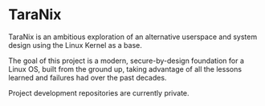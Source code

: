 # TaraNix

TaraNix is an ambitious exploration of an alternative userspace and system design using the Linux Kernel as a base.

The goal of this project is a modern, secure-by-design foundation for a Linux OS, built from the ground up, taking advantage of all the lessons learned and failures had over the past decades.

Project development repositories are currently private.
